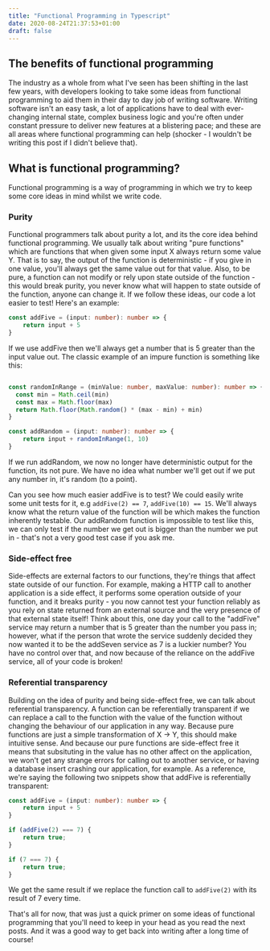 ```yaml
---
title: "Functional Programming in Typescript"
date: 2020-08-24T21:37:53+01:00
draft: false
---
```


## The benefits of functional programming

The industry as a whole from what I've seen has been shifting in the last few years, with developers looking to take some ideas from functional programming to aid them in their day to day job of writing software. Writing software isn't an easy task, a lot of applications have to deal with ever-changing internal state, complex business logic and you're often under constant pressure to deliver new features at a blistering pace; and these are all areas where functional programming can help (shocker - I wouldn't be writing this post if I didn't believe that).

## What is functional programming?

Functional programming is a way of programming in which we try to keep some core ideas in mind whilst we write code.

### Purity

Functional programmers talk about purity a lot, and its the core idea behind functional programming. We usually talk about writing "pure functions" which are functions that when given some input X always return some value Y. That is to say, the output of the function is deterministic - if you give in one value, you'll always get the same value out for that value. Also, to be pure, a function can not modify or rely upon state outside of the function - this would break purity, you never know what will happen to state outside of the function, anyone can change it. If we follow these ideas, our code a lot easier to test! Here's an example:

```typescript
const addFive = (input: number): number => {
    return input + 5
}
```

If we use addFive then we'll always get a number that is 5 greater than the input value out. The classic example of an impure function is something like this:

```typescript

const randomInRange = (minValue: number, maxValue: number): number => {
  const min = Math.ceil(min)
  const max = Math.floor(max)
  return Math.floor(Math.random() * (max - min) + min)
}

const addRandom = (input: number): number => {
    return input + randomInRange(1, 10)
}
```

If we run addRandom, we now no longer have deterministic output for the function, its not pure. We have no idea what number we'll get out if we put any number in, it's random (to a point).

Can you see how much easier addFive is to test? We could easily write some unit tests for it, e.g `addFive(2) == 7`, `addFive(10) == 15`. We'll always know what the return value of the function will be which makes the function inherently testable. Our addRandom function is impossible to test like this, we can only test if the number we get out is bigger than the number we put in - that's not a very good test case if you ask me.

### Side-effect free

Side-effects are external factors to our functions, they're things that affect state outside of our function. For example, making a HTTP call to another application is a side effect, it performs some operation outside of your function, and it breaks purity - you now cannot test your function reliably as you rely on state returned from an external source and the very presence of that external state itself! Think about this, one day your call to the "addFive" service may return a number that is 5 greater than the number you pass in; however, what if the person that wrote the service suddenly decided they now wanted it to be the addSeven service as 7 is a luckier number? You have no control over that, and now because of the reliance on the addFive service, all of your code is broken!

### Referential transparency

Building on the idea of purity and being side-effect free, we can talk about referential transparency. A function can be referentially transparent if we can replace a call to the function with the value of the function without changing the behaviour of our application in any way. Because pure functions are just a simple transformation of X -> Y, this should make intuitive sense. And because our pure functions are side-effect free it means that subsituting in the value has no other affect on the application, we won't get any strange errors for calling out to another service, or having a database insert crashing our application, for example. As a reference, we're saying the following two snippets show that addFive is referentially transparent:

```typescript
const addFive = (input: number): number => {
    return input + 5
}

if (addFive(2) === 7) {
    return true;
}
```

```typescript
if (7 === 7) {
    return true;
}
```

We get the same result if we replace the function call to `addFive(2)` with its result of 7 every time.

That's all for now, that was just a quick primer on some ideas of functional programming that you'll need to keep in your head as you read the next posts. And it was a good way to get back into writing after a long time of course!